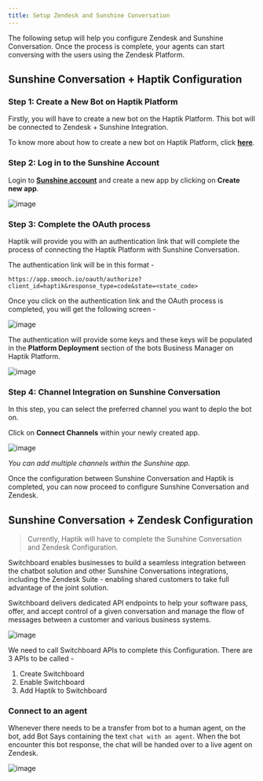 ```yaml
--- 
title: Setup Zendesk and Sunshine Conversation
---
```


The following setup will help you configure Zendesk and Sunshine Conversation. Once the process is complete, your agents can start conversing with the users using the Zendesk Platform.

## Sunshine Conversation + Haptik Configuration

### Step 1: Create a New Bot on Haptik Platform

Firstly, you will have to create a new bot on the Haptik Platform. This bot will be connected to Zendesk + Sunshine Integration. 

To know more about how to create a new bot on Haptik Platform, click [**here**](https://docs.haptik.ai/bot-builder/basic/making-first-bot).

### Step 2: Log in to the Sunshine Account

Login to [**Sunshine account**](https://app.smooch.io/) and create a new app by clicking on **Create new app**.

![image](https://user-images.githubusercontent.com/75118325/116486451-48d93300-a8ab-11eb-9a16-9056e0af4ef2.png)

### Step 3: Complete the OAuth process

Haptik will provide you with an authentication link that will complete the process of connecting the Haptik Platform with Sunshine Conversation.

The authentication link will be in this format - 

`https://app.smooch.io/oauth/authorize?client_id=haptik&response_type=code&state=<state_code>`

Once you click on the authentication link and the OAuth process is completed, you will get the following screen - 

![image](https://user-images.githubusercontent.com/75118325/116486922-5ba03780-a8ac-11eb-99a2-18941a976659.png)

The authentication will provide some keys and these keys will be populated in the **Platform Deployment** section of the bots Business Manager on Haptik Platform.

![image](https://user-images.githubusercontent.com/75118325/116489178-efc0cd80-a8b1-11eb-9bbc-4d35f8582ac7.png)

### Step 4: Channel Integration on Sunshine Conversation

In this step, you can select the preferred channel you want to deplo the bot on.

Click on **Connect Channels** within your newly created app.

![image](https://user-images.githubusercontent.com/75118325/116487092-d0737180-a8ac-11eb-821d-4496fe107de7.png)

_You can add multiple channels within the Sunshine app._

Once the configuration between Sunshine Conversation and Haptik is completed, you can now proceed to configure Sunshine Conversation and Zendesk.

## Sunshine Conversation + Zendesk Configuration

> Currently, Haptik will have to complete the Sunshine Conversation and Zendesk Configuration.

Switchboard enables businesses to build a seamless integration between the chatbot solution and other Sunshine Conversations integrations, including the Zendesk Suite - enabling shared customers to take full advantage of the joint solution.

Switchboard delivers dedicated API endpoints to help your software pass, offer, and accept control of a given conversation and manage the flow of messages between a customer and various business systems.

![image](https://user-images.githubusercontent.com/75118325/116488694-a15eff00-a8b0-11eb-9f9e-abd7387027c2.png)

We need to call Switchboard APIs to complete this Configuration. There are 3 APIs to be called - 
1. Create Switchboard
2. Enable Switchboard
3. Add Haptik to Switchboard

### Connect to an agent

Whenever there needs to be a transfer from bot to a human agent, on the bot, add Bot Says containing the text `chat with an agent`. When the bot encounter this bot response, the chat will be handed over to a live agent on Zendesk.

![image](https://user-images.githubusercontent.com/75118325/116491235-0d446600-a8b7-11eb-9ddd-4bdf7ff0af08.png)


